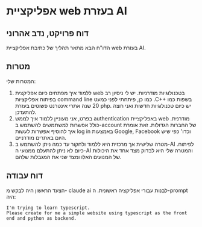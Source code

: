 # אפליקציית web בעזרת AI

## דוח פרויקט, נדב אהרוני

הדו"ח הבא מתאר תהליך של כתיבת אפליקציית web בעזרת AI.

## מטרות
המטרות שלי:
1.	ללמוד איך מפתחים כיום אפליקצית web בטכנולוגיות מודרניות. יש לי ניסיון רב בפיתוח אפליקציות command line בשפות כמו <span dir="ltr">C++</span>. כמו כן, פיתחתי לפני כמעט 20 שנה אתרי אינטרנט פשוטים בעזרת php. יש כיום טכנולוגיות חדשות ואני רוצה להתעדכן.
2.	בפרט, אני מעוניין ללמוד איך לממש authentication באפליקציית web מודרנית. כולל אפשרות למשתמשים להשתמש ב-account של החברות הגדולות. זאת אומרת איך להוסיף אפשרות לעשות log in באמצעות Google, Facebook וכדו' כפי שיש היום באתרים מודרניים.
3.	מטרה שלישית אך מרכזית היא ללמוד ולחקור עד כמה ניתן להשתמש ב-AI לפיתוח. כיום לא ניתן להתעלם ממנועי ה-AI והמטרה שלי היא לבדוק מצד אחד את היכולות של המנועים האלו ומצד שני את המגבלות שלהם.


## דוח עבודה
הצעד הראשון היה לבקש מ- claude ai לבנות עבורי אפליקציה ראשונית.
ה-prompt היה:

```
I'm trying to learn typescript.
Please create for me a simple website using typescript as the front end and python as backend.
```
